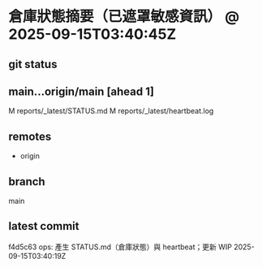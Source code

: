 # 倉庫狀態摘要（已遮罩敏感資訊） @ 2025-09-15T03:40:45Z

## git status
## main...origin/main [ahead 1]
 M reports/_latest/STATUS.md
 M reports/_latest/heartbeat.log

## remotes
- origin

## branch
main

## latest commit
f4d5c63 ops: 產生 STATUS.md（倉庫狀態）與 heartbeat；更新 WIP 2025-09-15T03:40:19Z
